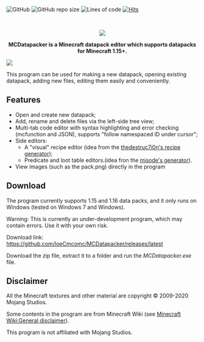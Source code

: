 ![GitHub](https://img.shields.io/github/license/IoeCmcomc/MCDatapacker)
![GitHub repo size](https://img.shields.io/github/repo-size/IoeCmcomc/MCDatapacker)
![Lines of code](https://img.shields.io/tokei/lines/github/IoeCmcomc/MCDatapacker)
[![Hits](https://hits.seeyoufarm.com/api/count/incr/badge.svg?url=https%3A%2F%2Fgithub.com%2FIoeCmcomc%2FMCDatapacker&count_bg=%2379C83D&title_bg=%23555555&icon=&icon_color=%23E7E7E7&title=hits&edge_flat=false)](https://hits.seeyoufarm.com)

<br />
<p align="center">
<img src="https://raw.githubusercontent.com/IoeCmcomc/MCDatapacker/master/resource/app/icon/favicon_big.png">
  <p align="center">
    <b>MCDatapacker is a Minecraft datapack editor which supports datapacks for Minecraft 1.15+.</b>
  </p>
</p>

![](https://github.com/IoeCmcomc/MCDatapacker/blob/master/screenshots/Syntax%20highlighting%20for%20function%20files.png?raw=true)

This program can be used for making a new datapack, opening existing datapack, adding new files, editing them easily and conveniently.

## Features
- Open and create new datapack;
- Add, rename and delete files via the left-side tree view;
- Multi-tab code editor with syntax highlighting and error checking (mcfunction and JSON), supports "follow namespaced ID under cursor";
- Side editors:
  - A "visual" recipe editor (idea from the [thedestruc7i0n's recipe generator](https://crafting.thedestruc7i0n.ca/ "thedestruc7i0n's recipe generator"));
  - Predicate and loot table editors.(idea fron the [misode's generator](https://misode.github.io/ "misode's generator")).
- View images (such as the pack.png) directly in the program 
 
## Download
The program currently supports 1.15 and 1.16 data packs, and it only runs on Windows (tested on Windows 7 and Windows).

Warning: This is currently an under-development program, which may contain errors. Use it with your own risk.

Download link: https://github.com/IoeCmcomc/MCDatapacker/releases/latest

Download the zip file, extract it to a folder and run the *MCDatapacker.exe* file.

## Disclaimer
All the Minecraft textures and other material are copyright © 2009-2020 Mojang Studios.

Some contents in the program are from Minecraft Wiki (see [Minecraft Wiki:General disclaimer](https://minecraft.gamepedia.com/Minecraft_Wiki:General_disclaimer "Minecraft Wiki:General disclaimer")).

This program is not affiliated with Mojang Studios.
